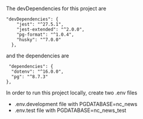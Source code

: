 The devDependencies for this project are

```
"devDependencies": {
    "jest": "^27.5.1",
    "jest-extended": "^2.0.0",
    "pg-format": "^1.0.4",
    "husky": "^7.0.0"
  },
```

and the dependencies are

```
 "dependencies": {
  "dotenv": "^16.0.0",
  "pg": "^8.7.3"
},
```

In order to run this project locally, create two .env files

- .env.development file with PGDATABASE=nc_news
- .env.test file with PGDATABASE=nc_news_test
